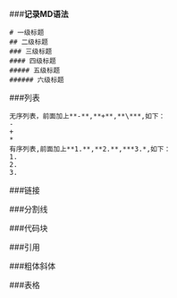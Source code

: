 ###**记录MD语法**

```
# 一级标题
## 二级标题
### 三级标题
#### 四级标题
##### 五级标题
###### 六级标题
```
###列表
	
	无序列表，前面加上**-**,**+**,**\***,如下：
	-
	+
	*
	有序列表,前面加上**1.**,**2.**,***3.*,如下：
	1.
	2.
	3.


###链接

###分割线

###代码块

###引用

###粗体斜体

###表格